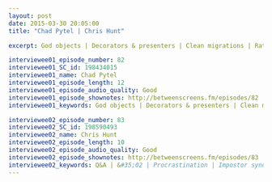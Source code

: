 ```yaml
---
layout: post
date: 2015-03-30 20:05:00
title: "Chad Pytel | Chris Hunt"

excerpt: God objects | Decorators & presenters | Clean migrations | Rat’s nest resources | Integration points | Mocks || Q&A | &#35;02 | Procrastination | Impostor syndrome | Pair programming | Travel | Codecation | Unlimited vacation | Obsessions | Podcast 

interviewee01_episode_number: 82
interviewee01_SC_id: 198434015
interviewee01_name: Chad Pytel
interviewee01_episode_length: 12
interviewee01_episode_audio_quality: Good
interviewee01_episode_shownotes: http://betweenscreens.fm/episodes/82
interviewee01_keywords: God objects | Decorators & presenters | Clean migrations | Rat’s nest resources | Integration points | Mocks

interviewee02_episode_number: 83
interviewee02_SC_id: 198590493
interviewee02_name: Chris Hunt
interviewee02_episode_length: 10
interviewee02_episode_audio_quality: Good
interviewee02_episode_shownotes: http://betweenscreens.fm/episodes/83
interviewee02_keywords: Q&A | &#35;02 | Procrastination | Impostor syndrome | Pair programming | Travel | Codecation | Unlimited vacation | Obsessions | Podcast
---
```

